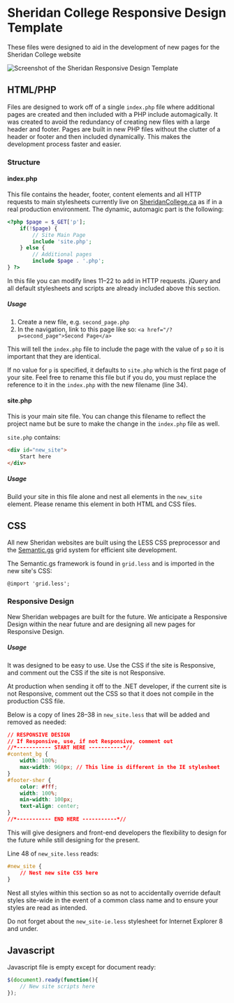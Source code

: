 # Sheridan College Responsive Design Template

These files were designed to aid in the development of new pages for the Sheridan College website

![Screenshot of the Sheridan Responsive Design Template](http://cfprod.sheridaninstitute.ca/tina/assets/etc/screenshot.png)

## HTML/PHP

Files are designed to work off of a single `index.php` file where additional pages are created and then included with a PHP include automagically. It was created to avoid the redundancy of creating new files with a large header and footer. Pages are built in new PHP files without the clutter of a header or footer and then included dynamically. This makes the development process faster and easier.


### Structure

#### index.php

This file contains the header, footer, content elements and all HTTP requests to main stylesheets currently live on [SheridanCollege.ca](http://sheridancollege.ca) as if in a real production environment. The dynamic, automagic part is the following:

```php
<?php $page = $_GET['p'];
	if(!$page) {
		// Site Main Page
		include 'site.php';
	} else {
		// Additional pages
		include $page . '.php';
} ?>
```

In this file you can modify lines 11–22 to add in HTTP requests. jQuery and all default stylesheets and scripts are already included above this section.


##### Usage

1. Create a new file, e.g. `second_page.php`
2. In the navigation, link to this page like so: `<a href="/?p=second_page">Second Page</a>`

This will tell the `index.php` file to include the page with the value of `p` so it is important that they are identical.

If no value for `p` is specified, it defaults to `site.php` which is the first page of your site. Feel free to rename this file but if you do, you must replace the reference to it in the `index.php` with the new filename (line 34).


#### site.php

This is your main site file. You can change this filename to reflect the project name but be sure to make the change in the `index.php` file as well.

`site.php` contains:

```html
<div id="new_site">
	Start here
</div>
```

##### Usage

Build your site in this file alone and nest all elements in the `new_site` element. Please rename this element in both HTML and CSS files.


## CSS

All new Sheridan websites are built using the LESS CSS preprocessor and the [Semantic.gs](http://semantic.gs) grid system for efficient site development.

The Semantic.gs framework is found in `grid.less` and is imported in the new site's CSS:

`@import 'grid.less';`


### Responsive Design

New Sheridan webpages are built for the future. We anticipate a Responsive Design within the near future and are designing all new pages for Responsive Design.


##### Usage

It was designed to be easy to use. Use the CSS if the site is Responsive, and comment out the CSS if the site is not Responsive.

At production when sending it off to the .NET developer, if the current site is not Responsive, comment out the CSS so that it does not compile in the production CSS file.

Below is a copy of lines 28–38 in `new_site.less` that will be added and removed as needed:

```css
// RESPONSIVE DESIGN
// If Responsive, use, if not Responsive, comment out
//*----------- START HERE -----------*//
#content_bg {
	width: 100%;
	max-width: 960px; // This line is different in the IE stylesheet
}
#footer-sher {
	color: #fff;
	width: 100%;
	min-width: 100px;
	text-align: center;
}
//*----------- END HERE -----------*//
```

This will give designers and front-end developers the flexibility to design for the future while still designing for the present.

Line 48 of `new_site.less` reads:

```css
#new_site {
	// Nest new site CSS here
}
```

Nest all styles within this section so as not to accidentally override default styles site-wide in the event of a common class name and to ensure your styles are read as intended.

Do not forget about the `new_site-ie.less` stylesheet for Internet Explorer 8 and under.


## Javascript

Javascript file is empty except for document ready:

``` js
$(document).ready(function(){
	// New site scripts here
});
```